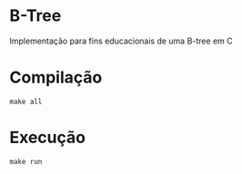 # B-Tree

Implementação para fins educacionais de uma B-tree em C

# Compilação

`make all`

# Execução

`make run`

